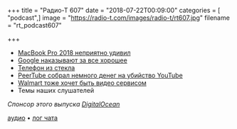 +++
title = "Радио-Т 607"
date = "2018-07-22T00:09:00"
categories = [ "podcast",]
image = "https://radio-t.com/images/radio-t/rt607.jpg"
filename = "rt_podcast607"

+++

- [MacBook Pro 2018 неприятно удивил](https://www.inverse.com/article/47169-macbook-pro-2018-throttling-complaints-reddit)
- [Google наказывают за все хорошее](http://europa.eu/rapid/press-release_IP-18-4581_en.htm)
- [Телефон из стекла](https://mashable.com/2018/07/18/corning-gorilla-glass-6-textured-glass/)
- [PeerTube собрал немного денег на убийство YouTube](https://quariety.com/2018/07/20/peertube-the-decentralized-youtube-succeeds-in-crowdfunding/)
- [Walmart тоже хочет быть видео сервисом](https://thenextweb.com/insider/2018/07/18/walmart-is-reportedly-building-a-video-streaming-service-to-take-on-netflix/)
- Темы наших слушателей

*Спонсор этого выпуска [DigitalOcean](https://www.digitalocean.com)*


[аудио](http://cdn.radio-t.com/rt_podcast607.mp3) • [лог чата](http://chat.radio-t.com/logs/radio-t-607.html)
<audio src="http://cdn.radio-t.com/rt_podcast607.mp3" preload="none"></audio>
